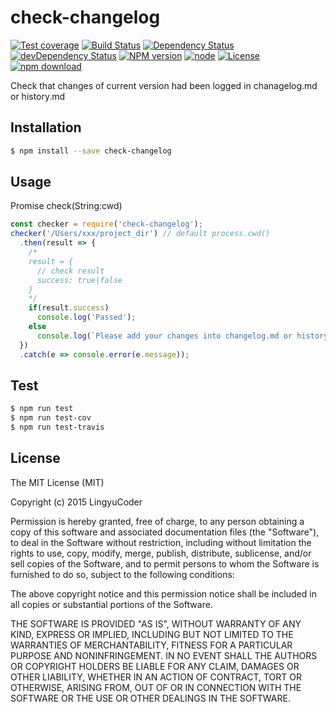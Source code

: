 # check-changelog

[![Test coverage](https://img.shields.io/coveralls/LingyuCoder/check-changelog.svg?style=flat-square)](https://coveralls.io/r/LingyuCoder/check-changelog?branch=master)
[![Build Status](https://travis-ci.org/LingyuCoder/check-changelog.png)](https://travis-ci.org/LingyuCoder/check-changelog)
[![Dependency Status](https://david-dm.org/LingyuCoder/check-changelog.svg)](https://david-dm.org/LingyuCoder/check-changelog)
[![devDependency Status](https://david-dm.org/LingyuCoder/check-changelog/dev-status.svg)](https://david-dm.org/LingyuCoder/check-changelog#info=devDependencies)
[![NPM version](http://img.shields.io/npm/v/check-changelog.svg?style=flat-square)](http://npmjs.org/package/check-changelog)
[![node](https://img.shields.io/badge/node.js-%3E=_4.0-green.svg?style=flat-square)](http://nodejs.org/download/)
[![License](http://img.shields.io/npm/l/check-changelog.svg?style=flat-square)](LICENSE)
[![npm download](https://img.shields.io/npm/dm/check-changelog.svg?style=flat-square)](https://npmjs.org/package/check-changelog)

Check that changes of current version had been logged in chanagelog.md or history.md

## Installation

```bash
$ npm install --save check-changelog
```

## Usage

Promise check(String:cwd)

```javascript
const checker = require('check-changelog');
checker('/Users/xxx/project_dir') // default process.cwd()
  .then(result => {
    /*
    result = {
      // check result
      success: true|false
    }
    */
    if(result.success)
      console.log('Passed');
    else
      console.log(`Please add your changes into changelog.md or history.md`);
  })
  .catch(e => console.error(e.message));
```


## Test

```bash
$ npm run test
$ npm run test-cov
$ npm run test-travis
```

## License

The MIT License (MIT)

Copyright (c) 2015 LingyuCoder

Permission is hereby granted, free of charge, to any person obtaining a copy
of this software and associated documentation files (the "Software"), to deal
in the Software without restriction, including without limitation the rights
to use, copy, modify, merge, publish, distribute, sublicense, and/or sell
copies of the Software, and to permit persons to whom the Software is
furnished to do so, subject to the following conditions:

The above copyright notice and this permission notice shall be included in all
copies or substantial portions of the Software.

THE SOFTWARE IS PROVIDED "AS IS", WITHOUT WARRANTY OF ANY KIND, EXPRESS OR
IMPLIED, INCLUDING BUT NOT LIMITED TO THE WARRANTIES OF MERCHANTABILITY,
FITNESS FOR A PARTICULAR PURPOSE AND NONINFRINGEMENT. IN NO EVENT SHALL THE
AUTHORS OR COPYRIGHT HOLDERS BE LIABLE FOR ANY CLAIM, DAMAGES OR OTHER
LIABILITY, WHETHER IN AN ACTION OF CONTRACT, TORT OR OTHERWISE, ARISING FROM,
OUT OF OR IN CONNECTION WITH THE SOFTWARE OR THE USE OR OTHER DEALINGS IN THE
SOFTWARE.
